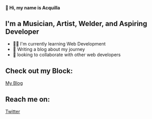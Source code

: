#### 👋 Hi, my name is Acquilla

## I'm a Musician, Artist, Welder, and Aspiring Developer

- 👨‍🏭 I'm currently learning Web Development
- 📝 Writing a blog about my journey
- 🤝 looking to collaborate with other web developers

## Check out my Block:

[My Blog](https://acquilla.blog/)

## Reach me on:

[Twitter](https://twitter.com/acquilla_c)
